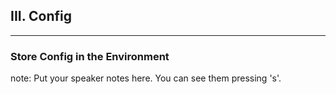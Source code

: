 ##  III. Config
----

### Store Config in the Environment <!-- .element: class="fragment" -->

note:
    Put your speaker notes here.
    You can see them pressing 's'.
